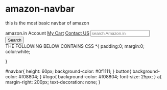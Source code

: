 # amazon-navbar
this is the most basic navbar of amazon 
<!DOCTYPE html>
<html lang="en">
<head>
    <meta charset="UTF-8">
    <meta name="viewport" content="width=device-width, initial-scale=1.0">
    <title>Css-Level-2</title>
    <link rel="stylesheet" href="style.css">
</head>
<body>
    <div id="navbar">
    <a id="logo">amazon.in</a>
    <a hrf="#"> Account</a>
    <a href="#"> My Cart</a>
    <a href="#"> Contact US</a>
        <input placeholder="search Amazon.in">
        <button>Search</button>
    </div>
</body>
</html>
THE FOLLOWING BELOW CONTAINS CSS 
*{
    padding:0;
    margin:0;
    color:white;
    
}

#navbar{
    height: 60px;
    background-color: #0f1111;
}
button{
    background-color: #f08804;
}
#logo{
    background-color: #f08804;
    font-size: 25px;
}
a{
    margin-right: 200px;
    text-decoration: none;
}
